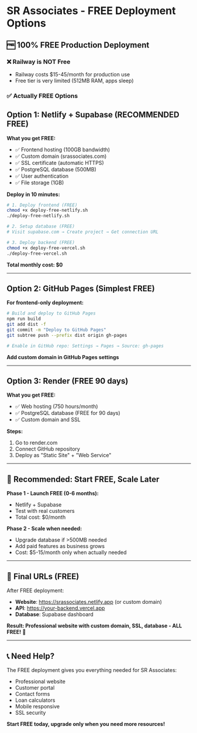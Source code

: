 # SR Associates - FREE Deployment Options

## 🆓 **100% FREE Production Deployment**

### **❌ Railway is NOT Free**
- Railway costs $15-45/month for production use
- Free tier is very limited (512MB RAM, apps sleep)

### **✅ Actually FREE Options**

## **Option 1: Netlify + Supabase (RECOMMENDED FREE)**

**What you get FREE:**
- ✅ Frontend hosting (100GB bandwidth)
- ✅ Custom domain (srassociates.com)
- ✅ SSL certificate (automatic HTTPS)
- ✅ PostgreSQL database (500MB)
- ✅ User authentication
- ✅ File storage (1GB)

**Deploy in 10 minutes:**
```bash
# 1. Deploy frontend (FREE)
chmod +x deploy-free-netlify.sh
./deploy-free-netlify.sh

# 2. Setup database (FREE)
# Visit supabase.com → Create project → Get connection URL

# 3. Deploy backend (FREE)
chmod +x deploy-free-vercel.sh  
./deploy-free-vercel.sh
```

**Total monthly cost: $0**

---

## **Option 2: GitHub Pages (Simplest FREE)**

**For frontend-only deployment:**
```bash
# Build and deploy to GitHub Pages
npm run build
git add dist -f
git commit -m "Deploy to GitHub Pages"
git subtree push --prefix dist origin gh-pages

# Enable in GitHub repo: Settings → Pages → Source: gh-pages
```

**Add custom domain in GitHub Pages settings**

---

## **Option 3: Render (FREE 90 days)**

**What you get FREE:**
- ✅ Web hosting (750 hours/month)
- ✅ PostgreSQL database (FREE for 90 days)
- ✅ Custom domain and SSL

**Steps:**
1. Go to render.com
2. Connect GitHub repository
3. Deploy as "Static Site" + "Web Service"

---

## **🎯 Recommended: Start FREE, Scale Later**

**Phase 1 - Launch FREE (0-6 months):**
- Netlify + Supabase
- Test with real customers
- Total cost: $0/month

**Phase 2 - Scale when needed:**
- Upgrade database if >500MB needed
- Add paid features as business grows
- Cost: $5-15/month only when actually needed

---

## **🔗 Final URLs (FREE)**

After FREE deployment:
- **Website**: https://srassociates.netlify.app (or custom domain)
- **API**: https://your-backend.vercel.app
- **Database**: Supabase dashboard

**Result: Professional website with custom domain, SSL, database - ALL FREE!** 🎉

---

## **📞 Need Help?**

The FREE deployment gives you everything needed for SR Associates:
- Professional website
- Customer portal
- Contact forms  
- Loan calculators
- Mobile responsive
- SSL security

**Start FREE today, upgrade only when you need more resources!**
